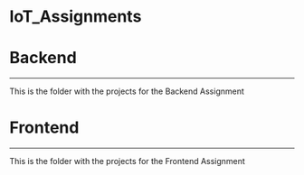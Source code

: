 # IoT_Assignments
 
# Backend
-------------------------------------------
This is the folder with the projects for the Backend Assignment

# Frontend
-------------------------------------------
This is the folder with the projects for the Frontend Assignment
